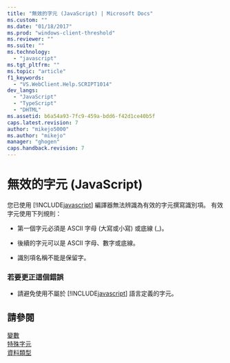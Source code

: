 ```yaml
---
title: "無效的字元 (JavaScript) | Microsoft Docs"
ms.custom: ""
ms.date: "01/18/2017"
ms.prod: "windows-client-threshold"
ms.reviewer: ""
ms.suite: ""
ms.technology: 
  - "javascript"
ms.tgt_pltfrm: ""
ms.topic: "article"
f1_keywords: 
  - "VS.WebClient.Help.SCRIPT1014"
dev_langs: 
  - "JavaScript"
  - "TypeScript"
  - "DHTML"
ms.assetid: b6a54a93-7fc9-459a-bdd6-f42d1ce40b5f
caps.latest.revision: 7
author: "mikejo5000"
ms.author: "mikejo"
manager: "ghogen"
caps.handback.revision: 7
---
```

# 無效的字元 (JavaScript)
您已使用 [!INCLUDE[javascript](../../javascript/includes/javascript-md.md)] 編譯器無法辨識為有效的字元撰寫識別項。  有效字元使用下列規則：  
  
-   第一個字元必須是 ASCII 字母 \(大寫或小寫\) 或底線 \(\_\)。  
  
-   後續的字元可以是 ASCII 字母、數字或底線。  
  
-   識別項名稱不能是保留字。  
  
### 若要更正這個錯誤  
  
-   請避免使用不屬於 [!INCLUDE[javascript](../../javascript/includes/javascript-md.md)] 語言定義的字元。  
  
## 請參閱  
 [變數](../../javascript/variables-javascript.md)   
 [特殊字元](../../javascript/advanced/special-characters-javascript.md)   
 [資料類型](../../javascript/data-types-javascript.md)